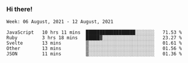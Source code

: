 ### Hi there!

<!--START_SECTION:waka-->
```text
Week: 06 August, 2021 - 12 August, 2021

JavaScript   10 hrs 11 mins  ██████████████████░░░░░░░   71.53 % 
Ruby         3 hrs 18 mins   █████▓░░░░░░░░░░░░░░░░░░░   23.27 % 
Svelte       13 mins         ▒░░░░░░░░░░░░░░░░░░░░░░░░   01.61 % 
Other        13 mins         ▒░░░░░░░░░░░░░░░░░░░░░░░░   01.56 % 
JSON         11 mins         ▒░░░░░░░░░░░░░░░░░░░░░░░░   01.36 % 
```
<!--END_SECTION:waka-->
